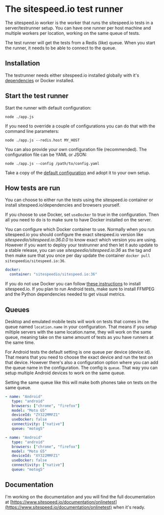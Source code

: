 # The sitespeed.io test runner

The sitespeed.io worker is the worker that runs the sitespeed.io tests in a server/testrunner setup. You can have one runner per host machine and multiple workers per location, working on the same queue of tests.

The test runner will get the tests from a Redis (like) queue. When you start the runner, it needs to be able to connect to the queue.

## Installation
The testrunner needs either sitespeed.io installed globally with it's [dependencies](https://www.sitespeed.io/documentation/sitespeed.io/installation/) or Docker installed.

## Start the test runner

Start the runner with default configuration:

```
node ./app.js
```

If you need to override a couple of configurations you can do that with the command line parameters:

```
node ./app.js --redis.host MY_HOST
```

You can also provide your own configuration file (recommended). The configuration file can be YAML or JSON:

```
node ./app.js --config /path/to/config.yaml
```

Take a copy of the [default configuration](https://github.com/sitespeedio/onlinetest/blob/main/testrunner/config/default.yaml) and adopt it to your own setup.


## How tests are run

You can choose to either run the tests using the sitespeed.io container or install sitespeed.io/dependencies and browsers yourself. 

If you choose to use Docker, set `useDocker` to true in the configuration. Then all you need to do is to make sure to have Docker installed on the server.

You can configure which Docker container to use. Normally when you run sitespeed.io you should configure the exact sitespeed.io version like *sitespeedio/sitespeed.io:36.0.0* to know exact which version you are using. However if you want to deploy your testrunner and then let it auto update to a stable release, you can use *sitespeedio/sitespeed.io:36* as the tag and then make sure that you once per day update the container `docker pull sitespeedio/sitespeed.io:36`.

```yaml
docker:
  container: "sitespeedio/sitespeed.io:36"
```

If you do not use Docker you can follow [these instructions](https://www.sitespeed.io/documentation/sitespeed.io/installation/) to install sitespeed.io. If you plan to run Android tests, make sure to install FFMPEG and the Python dependencies needed to get visual metrics.

## Queues
Desktop and emulated mobile tests will work on tests that comes in the queue named `location.name` in your configuration. That means if you setup miltiple servers with the same location.name, they will work on the same queue, meaning take on the same amount of tests as you have runners at the same time.

For Android tests the default setting is one queue per device (device id). That means that you need to choose the exact device and run the test on that device. However there's also a configuration option where you can add the queue name in the configuration. The config is `queue`. That way you can setup multiple Android devices to work on the same queue.

Setting the same queue like this will make both phones take on tests on the same queue. 
```yaml
- name: "Android"
   type: "android"
   browsers: ["chrome", "firefox"]
   model: "Moto G5"
   deviceId: "ZY322MMFZ1"
   useDocker: false
   connectivity: ["native"]
   queue: "motog5"

- name: "Android"
   type: "android"
   browsers: ["chrome", "firefox"]
   model: "Moto G5"
   deviceId: "XY322MMFZ1"
   useDocker: false
   connectivity: ["native"]
   queue: "motog5"
```

## Documentation
I'm working on the documentation and you will find the full documentation at [https://www.sitespeed.io/documentation/onlinetest](https://www.sitespeed.io/documentation/onlinetest) when it's ready.